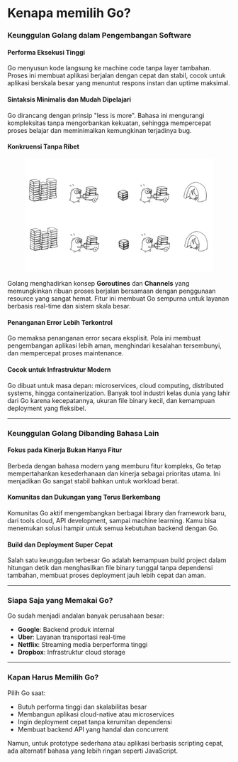 # Kenapa memilih Go?

### Keunggulan Golang dalam Pengembangan Software

#### Performa Eksekusi Tinggi

Go menyusun kode langsung ke machine code tanpa layer tambahan. Proses ini membuat aplikasi berjalan dengan cepat dan stabil, cocok untuk aplikasi berskala besar yang menuntut respons instan dan uptime maksimal.

#### Sintaksis Minimalis dan Mudah Dipelajari

Go dirancang dengan prinsip "less is more". Bahasa ini mengurangi kompleksitas tanpa mengorbankan kekuatan, sehingga mempercepat proses belajar dan meminimalkan kemungkinan terjadinya bug.

#### Konkruensi Tanpa Ribet

<figure><img src="../.gitbook/assets/image.png" alt=""><figcaption></figcaption></figure>

Golang menghadirkan konsep **Goroutines** dan **Channels** yang memungkinkan ribuan proses berjalan bersamaan dengan penggunaan resource yang sangat hemat. Fitur ini membuat Go sempurna untuk layanan berbasis real-time dan sistem skala besar.

#### Penanganan Error Lebih Terkontrol

Go memaksa penanganan error secara eksplisit. Pola ini membuat pengembangan aplikasi lebih aman, menghindari kesalahan tersembunyi, dan mempercepat proses maintenance.

#### Cocok untuk Infrastruktur Modern

Go dibuat untuk masa depan: microservices, cloud computing, distributed systems, hingga containerization. Banyak tool industri kelas dunia yang lahir dari Go karena kecepatannya, ukuran file binary kecil, dan kemampuan deployment yang fleksibel.

***

### Keunggulan Golang Dibanding Bahasa Lain

#### Fokus pada Kinerja Bukan Hanya Fitur

Berbeda dengan bahasa modern yang memburu fitur kompleks, Go tetap mempertahankan kesederhanaan dan kinerja sebagai prioritas utama. Ini menjadikan Go sangat stabil bahkan untuk workload berat.

#### Komunitas dan Dukungan yang Terus Berkembang

Komunitas Go aktif mengembangkan berbagai library dan framework baru, dari tools cloud, API development, sampai machine learning. Kamu bisa menemukan solusi hampir untuk semua kebutuhan backend dengan Go.

#### Build dan Deployment Super Cepat

Salah satu keunggulan terbesar Go adalah kemampuan build project dalam hitungan detik dan menghasilkan file binary tunggal tanpa dependensi tambahan, membuat proses deployment jauh lebih cepat dan aman.

***

### Siapa Saja yang Memakai Go?

Go sudah menjadi andalan banyak perusahaan besar:

* **Google**: Backend produk internal
* **Uber**: Layanan transportasi real-time
* **Netflix**: Streaming media berperforma tinggi
* **Dropbox**: Infrastruktur cloud storage

***

### Kapan Harus Memilih Go?

Pilih Go saat:

* Butuh performa tinggi dan skalabilitas besar
* Membangun aplikasi cloud-native atau microservices
* Ingin deployment cepat tanpa kerumitan dependensi
* Membuat backend API yang handal dan concurrent

Namun, untuk prototype sederhana atau aplikasi berbasis scripting cepat, ada alternatif bahasa yang lebih ringan seperti JavaScript.
